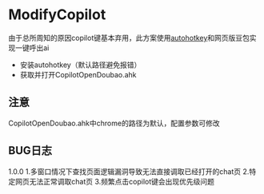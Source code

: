 # ModifyCopilot
由于总所周知的原因copilot键基本弃用，此方案使用<a href="https://www.autohotkey.com/">autohotkey</a>和网页版豆包实现一键呼出ai
- 安装autohotkey（默认路径避免报错）
- 获取并打开CopilotOpenDoubao.ahk
## 注意
CopilotOpenDoubao.ahk中chrome的路径为默认，配置参数可修改
## BUG日志
1.0.0
1.多窗口情况下查找页面逻辑漏洞导致无法直接调取已经打开的chat页
2.特定网页无法正常调取chat页
3.频繁点击copilot键会出现优先级问题
